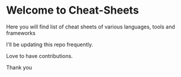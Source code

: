 # Welcome to Cheat-Sheets

Here you will find list of cheat sheets of 
various languages, tools and frameworks 

I'll be updating this repo frequently.

Love to have contributions.

Thank you




